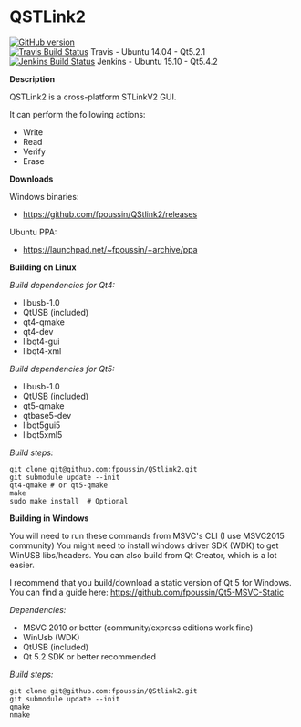 **QSTLink2**
========

[![GitHub version](https://badge.fury.io/gh/fpoussin%2Fqstlink2.svg)](https://badge.fury.io/gh/fpoussin%2Fqstlink2)  
[![Travis Build Status](https://travis-ci.org/fpoussin/QStlink2.svg?branch=master)](https://travis-ci.org/fpoussin/QStlink2) Travis - Ubuntu 14.04 - Qt5.2.1  
[![Jenkins Build Status](http://vps2.ntx.so/jenkins/buildStatus/icon?job=QStlink2)](http://vps2.ntx.so/jenkins/job/QStlink2/) Jenkins - Ubuntu 15.10 - Qt5.4.2  

**Description**  

QSTLink2 is a cross-platform STLinkV2 GUI.

It can perform the following actions:
 - Write
 - Read
 - Verify
 - Erase

**Downloads**

Windows binaries:  
 - https://github.com/fpoussin/QStlink2/releases  

Ubuntu PPA: 
 - https://launchpad.net/~fpoussin/+archive/ppa  

**Building on Linux**

*Build dependencies for Qt4:*
 - libusb-1.0
 - QtUSB (included)
 - qt4-qmake
 - qt4-dev
 - libqt4-gui
 - libqt4-xml

*Build dependencies for Qt5:*
 - libusb-1.0
 - QtUSB (included)
 - qt5-qmake
 - qtbase5-dev
 - libqt5gui5
 - libqt5xml5
 
*Build steps:*

    git clone git@github.com:fpoussin/QStlink2.git
    git submodule update --init
    qt4-qmake # or qt5-qmake
    make
    sudo make install  # Optional


**Building in Windows**

You will need to run these commands from MSVC's CLI (I use MSVC2015 community)
You might need to install windows driver SDK (WDK) to get WinUSB libs/headers.
You can also build from Qt Creator, which is a lot easier.

I recommend that you build/download a static version of Qt 5 for Windows.  
You can find a guide here: https://github.com/fpoussin/Qt5-MSVC-Static

*Dependencies:*
 - MSVC 2010 or better (community/express editions work fine)
 - WinUsb (WDK)
 - QtUSB (included)
 - Qt 5.2 SDK or better recommended

*Build steps:*

    git clone git@github.com:fpoussin/QStlink2.git
    git submodule update --init
    qmake
    nmake


